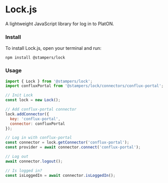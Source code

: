 # Lock.js

A lightweight JavaScript library for log in to PlatON.

### Install
To install Lock.js, open your terminal and run:
```
npm install @stampers/lock
```

### Usage
```js
import { Lock } from '@stampers/lock';
import confluxPortal from '@stampers/lock/connectors/conflux-portal';

// Init Lock
const lock = new Lock();

// Add conflux-portal connector
lock.addConnector({
  key: 'conflux-portal',
  connector: confluxPortal
});

// Log in with conflux-portal
const connector = lock.getConnector('conflux-portal');
const provider = await connector.connect('conflux-portal');

// Log out
await connector.logout();

// Is logged in?
const isLoggedIn = await connector.isLoggedIn();
```

